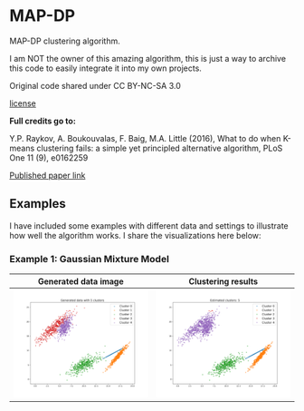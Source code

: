 # MAP-DP

MAP-DP clustering algorithm.

I am NOT the owner of this amazing algorithm, this is just a way to archive this code to easily integrate it into my own projects. 

Original code shared under CC BY-NC-SA 3.0

[license](https://creativecommons.org/licenses/by-sa/3.0/)

**Full credits go to:**

Y.P. Raykov, A. Boukouvalas, F. Baig, M.A. Little (2016), What to do when K-means clustering fails: a simple yet principled alternative algorithm, PLoS One 11 (9), e0162259

[Published paper link](http://www.maxlittle.net/publications/MAP-DP_Raykov_PLoS_One_2016_preprint.pdf)

## Examples

I have included some examples with different data and settings to illustrate how well the algorithm works. I share the visualizations here below:

### Example 1: Gaussian Mixture Model

Generated data image             |  Clustering results
:-------------------------:|:-------------------------:
![Groundtruth](generated_data_5_643.png)  |  ![Estimate](estimated_clusters_5_643.png)
